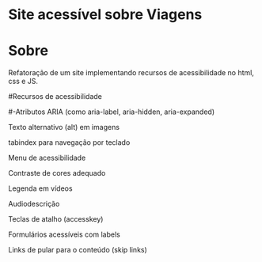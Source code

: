 # Site acessível sobre Viagens

# Sobre
Refatoração de um site implementando recursos de acessibilidade no html, css e JS.

#Recursos de acessibilidade

#-Atributos ARIA (como aria-label, aria-hidden, aria-expanded)

Texto alternativo (alt) em imagens

tabindex para navegação por teclado

Menu de acessibilidade

Contraste de cores adequado

Legenda em vídeos

Audiodescrição

Teclas de atalho (accesskey)

Formulários acessíveis com labels

Links de pular para o conteúdo (skip links)

